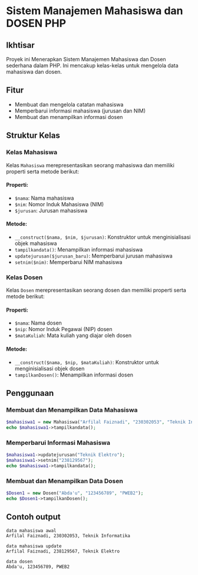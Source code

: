 # Sistem Manajemen Mahasiswa dan DOSEN PHP

## Ikhtisar
Proyek ini Menerapkan Sistem Manajemen Mahasiswa dan Dosen sederhana dalam PHP. Ini mencakup kelas-kelas untuk mengelola data mahasiswa dan dosen.

## Fitur
- Membuat dan mengelola catatan mahasiswa 
- Memperbarui informasi mahasiswa (jurusan dan NIM) 
- Membuat dan menampilkan informasi dosen

## Struktur Kelas

### Kelas Mahasiswa
Kelas `Mahasiswa` merepresentasikan seorang mahasiswa dan memiliki properti serta metode berikut:

#### Properti:
- `$nama`: Nama mahasiswa
- `$nim`: Nomor Induk Mahasiswa (NIM)
- `$jurusan`: Jurusan mahasiswa

#### Metode:
- `__construct($nama, $nim, $jurusan)`: Konstruktor untuk menginisialisasi objek mahasiswa
- `tampilkandata()`: Menampilkan informasi mahasiswa
- `updatejurusan($jurusan_baru)`: Memperbarui jurusan mahasiswa
- `setnim($nim)`: Memperbarui NIM mahasiswa

### Kelas Dosen
Kelas `Dosen` merepresentasikan seorang dosen dan memiliki properti serta metode berikut:

#### Properti:
- `$nama`: Nama dosen
- `$nip`: Nomor Induk Pegawai (NIP) dosen
- `$mataKuliah`: Mata kuliah yang diajar oleh dosen

#### Metode:
- `__construct($nama, $nip, $mataKuliah)`: Konstruktor untuk menginisialisasi objek dosen
- `tampilkanDosen()`: Menampilkan informasi dosen

## Penggunaan

### Membuat dan Menampilkan Data Mahasiswa
```php
$mahasiswa1 = new Mahasiswa("Arfilal Faiznadi", "230302053", "Teknik Informatika");
echo $mahasiswa1->tampilkandata();
```

### Memperbarui Informasi Mahasiswa
```php
$mahasiswa1->updatejurusan("Teknik Elektro");
$mahasiswa1->setnim("238129567");
echo $mahasiswa1->tampilkandata();
```

### Membuat dan Menampilkan Data Dosen
```php
$Dosen1 = new Dosen("Abda'u", "123456789", "PWEB2");
echo $Dosen1->tampilkanDosen();
```

## Contoh output
```
data mahasiswa awal
Arfilal Faiznadi, 230302053, Teknik Informatika

data mahasiswa update
Arfilal Faiznadi, 238129567, Teknik Elektro

data dosen
Abda'u, 123456789, PWEB2
```
